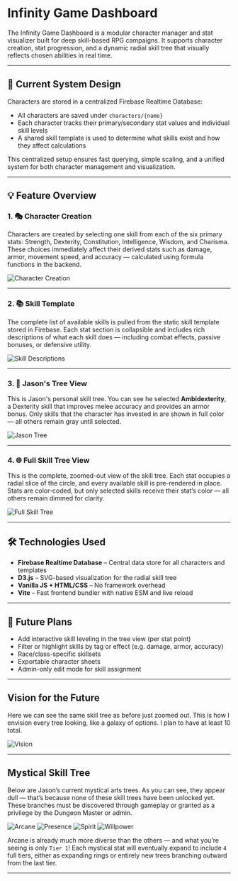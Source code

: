 # Infinity Game Dashboard

The Infinity Game Dashboard is a modular character manager and stat visualizer built for deep skill-based RPG campaigns. It supports character creation, stat progression, and a dynamic radial skill tree that visually reflects chosen abilities in real time.

---

## 📌 Current System Design

Characters are stored in a centralized Firebase Realtime Database:

- All characters are saved under `characters/{name}`
- Each character tracks their primary/secondary stat values and individual skill levels
- A shared skill template is used to determine what skills exist and how they affect calculations

This centralized setup ensures fast querying, simple scaling, and a unified system for both character management and visualization.

---

## 💡 Feature Overview

### 1. 🎭 Character Creation

Characters are created by selecting one skill from each of the six primary stats: Strength, Dexterity, Constitution, Intelligence, Wisdom, and Charisma. These choices immediately affect their derived stats such as damage, armor, movement speed, and accuracy — calculated using formula functions in the backend.

![Character Creation](images/mainTemplate.png)

---

### 2. 📚 Skill Template

The complete list of available skills is pulled from the static skill template stored in Firebase. Each stat section is collapsible and includes rich descriptions of what each skill does — including combat effects, passive bonuses, or defensive utility.

![Skill Descriptions](images/skillDescriptions.png)

---

### 3. 🧙 Jason's Tree View

This is Jason's personal skill tree. You can see he selected **Ambidexterity**, a Dexterity skill that improves melee accuracy and provides an armor bonus. Only skills that the character has invested in are shown in full color — all others remain gray until selected.

![Jason Tree](images/zoomedTree.png)

---

### 4. 🌐 Full Skill Tree View

This is the complete, zoomed-out view of the skill tree. Each stat occupies a radial slice of the circle, and every available skill is pre-rendered in place. Stats are color-coded, but only selected skills receive their stat’s color — all others remain dimmed for clarity.

![Full Skill Tree](images/fullJasonTree.png)

---

## 🛠 Technologies Used

- **Firebase Realtime Database** – Central data store for all characters and templates
- **D3.js** – SVG-based visualization for the radial skill tree
- **Vanilla JS + HTML/CSS** – No framework overhead
- **Vite** – Fast frontend bundler with native ESM and live reload

---

## 🚧 Future Plans

- Add interactive skill leveling in the tree view (per stat point)
- Filter or highlight skills by tag or effect (e.g. damage, armor, accuracy)
- Race/class-specific skillsets
- Exportable character sheets
- Admin-only edit mode for skill assignment

---

## Vision for the Future

Here we can see the same skill tree as before just zoomed out. This is how I envision every tree looking, like a galaxy of options. I plan to have at least 10 total.

![Vision](images/futureVision.png)

---

## Mystical Skill Tree

Below are Jason’s current mystical arts trees. As you can see, they appear dull — that’s because none of these skill trees have been unlocked yet. These branches must be discovered through gameplay or granted as a privilege by the Dungeon Master or admin.

![Arcane](images/arcaneTree.png)
![Presence](images/presenceTree.png)
![Spirit](images/spiritTree.png)
![Willpower](images/willpowerTree.png)

Arcane is already much more diverse than the others — and what you’re seeing is only `Tier 1`! Each mystical stat will eventually expand to include `4` full tiers, either as expanding rings or entirely new trees branching outward from the last tier.

---